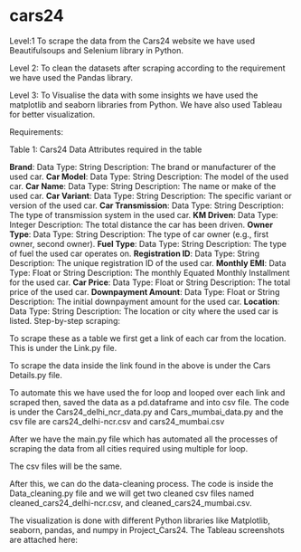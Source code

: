 # cars24

Level:1 To scrape the data from the Cars24 website we have used Beautifulsoups and Selenium library in Python.

Level 2: To clean the datasets after scraping according to the requirement we have used the Pandas library.

Level 3: To Visualise the data with some insights we have used the matplotlib and seaborn libraries from Python. We have also used Tableau for better visualization.

Requirements:

Table 1: Cars24 Data Attributes required in the table

**Brand**:
Data Type: String
Description: The brand or manufacturer of the used car.
**Car Model**:
Data Type: String
Description: The model of the used car.
**Car Name**:
Data Type: String
Description: The name or make of the used car.
**Car Variant**:
Data Type: String
Description: The specific variant or version of the used car.
**Car Transmission**:
Data Type: String
Description: The type of transmission system in the used car.
**KM Driven**:
Data Type: Integer
Description: The total distance the car has been driven.
**Owner Type**:
Data Type: String
Description: The type of car owner (e.g., first owner, second owner).
**Fuel Type**:
Data Type: String
Description: The type of fuel the used car operates on.
**Registration ID**:
Data Type: String
Description: The unique registration ID of the used car.
**Monthly EMI**:
Data Type: Float or String
Description: The monthly Equated Monthly Installment for the used car.
**Car Price**:
Data Type: Float or String
Description: The total price of the used car.
**Downpayment Amount**:
Data Type: Float or String
Description: The initial downpayment amount for the used car.
**Location**:
Data Type: String
Description: The location or city where the used car is listed.
Step-by-step scraping:

To scrape these as a table we first get a link of each car from the location. This is under the Link.py file.

To scrape the data inside the link found in the above is under the Cars Details.py file.

To automate this we have used the for loop and looped over each link and scraped then, saved the data as a pd.dataframe and into csv file. The code is under the Cars24_delhi_ncr_data.py and Cars_mumbai_data.py and the csv file are cars24_delhi-ncr.csv and cars24_mumbai.csv

After we have the main.py file which has automated all the processes of scraping the data from all cities required using multiple for loop.

The csv files will be the same.

After this, we can do the data-cleaning process. The code is inside the Data_cleaning.py file and we will get two cleaned csv files named cleaned_cars24_delhi-ncr.csv, and cleaned_cars24_mumbai.csv.

The visualization is done with different Python libraries like Matplotlib, seaborn, pandas, and numpy in Project_Cars24. The Tableau screenshots are attached here:
